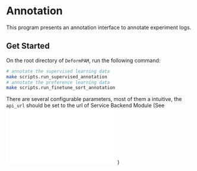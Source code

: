 # Annotation

This program presents an annotation interface to annotate experiment logs.

## Get Started

On the root directory of `DeformPAM`, run the following command:

```bash
# annotate the supervised learning data
make scripts.run_supervised_annotation 
# annotate the preference learning data
make scripts.run_finetune_sort_annotation
```

There are several configurable parameters, most of them a intuitive, the `api_url` should be set to the url of Service Backend Module (See ![../data_management/README.md](../data_management/README.md))
